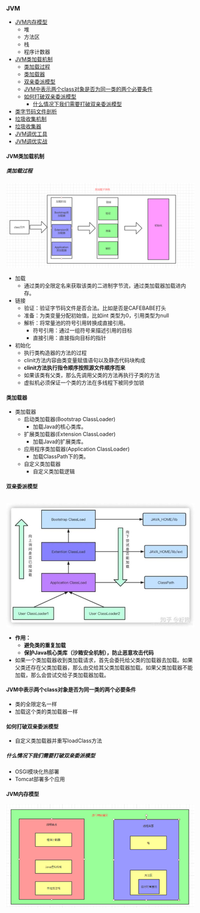 ### JVM

- [JVM内存模型](#JVM内存模型)
    - 堆
    - 方法区
    - 栈
    - 程序计数器
- [JVM类加载机制](#JVM类加载机制)
    - [类加载过程](#类加载过程)
    - [类加载器](#类加载器)
    - [双亲委派模型](#双亲委派模型)
    - [JVM中表示两个class对象是否为同一类的两个必要条件](#JVM中表示两个class对象是否为同一类的两个必要条件)
    - [如何打破双亲委派模型](#如何打破双亲委派模型)
        - [什么情况下我们需要打破双亲委派模型](#什么情况下我们需要打破双亲委派模型)
- [类字节码文件剖析](#类字节码文件剖析)
- [垃圾收集机制](#垃圾收集机制)
- [垃圾收集器](#垃圾收集器)
- [JVM调优工具](#JVM调优工具)
- [JVM调优实战](#JVM调优实战)

#### JVM类加载机制

##### 类加载过程

![](.\resource\img\ClassLoader\class_load_process.png)

- 加载
    - 通过类的全限定名来获取该类的二进制字节流，通过类加载器加载进内存。
- 链接
    - 验证：验证字节码文件是否合法。比如是否是CAFEBABE打头
    - 准备：为类变量分配初始值，比如int 类型为0，引用类型为null
    - 解析：将常量池的符号引用转换成直接引用。
        - 符号引用：通过一组符号来描述引用的目标
        - 直接引用：直接指向目标的指针
- 初始化
    - 执行类构造器的<clinit>方法的过程
    - clinit方法内容由类变量赋值语句以及静态代码块构成
    - **clinit方法执行指令顺序按照源文件顺序而来**
    - 如果该类有父类，那么先调用父类的<clinit>方法再执行子类的<clinit>方法
    - 虚拟机必须保证一个类的<clinit>方法在多线程下被同步加锁

#### 类加载器

- 类加载器
    - 启动类加载器(Bootstrap ClassLoader)
        - 加载Java的核心类库。
    - 扩展类加载器(Extension ClassLoader)
        - 加载Java的扩展类库。
    - 应用程序类加载器(Application ClassLoader)
        - 加载ClassPath下的类。
    - 自定义类加载器
        - 自定义类加载逻辑

#### 双亲委派模型

​	![](.\resource\img\ClassLoader\class_loader_module.jpg)

- **作用：**
    - **避免类的重复加载**
    - **保护Java核心类库（沙箱安全机制），防止恶意攻击代码**
- 如果一个类加载器收到类加载请求，首先会委托给父类的加载器去加载。如果父类还存在父类加载器，那么由交给其父类加载器加载。如果父类加载器不能加载，那么会尝试交给子类加载器加载。

#### JVM中表示两个class对象是否为同一类的两个必要条件

- 类的全限定名一样
- 加载这个类的类加载器一样

#### 如何打破双亲委派模型

- 自定义类加载器并重写loadClass方法

##### 什么情况下我们需要打破双亲委派模型

- OSGI模块化热部署
- Tomcat部署多个应用

#### JVM内存模型

![](.\resource\img\JVM_Runtime_Model\java_runtime_model.png)